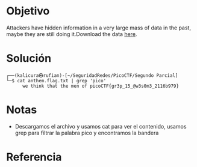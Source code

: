 # Objetivo
Attackers have hidden information in a very large mass of data in the past, maybe they are still doing it.Download the data [here](https://artifacts.picoctf.net/c/126/anthem.flag.txt).
# Solución
```
┌──(kalicura㉿rufian)-[~/SeguridadRedes/PicoCTF/Segundo Parcial]
└─$ cat anthem.flag.txt | grep 'pico'
      we think that the men of picoCTF{gr3p_15_@w3s0m3_2116b979}
```
# Notas
- Descargamos el archivo y usamos cat para ver el contenido, usamos grep para filtrar la palabra pico y encontramos la bandera
# Referencia